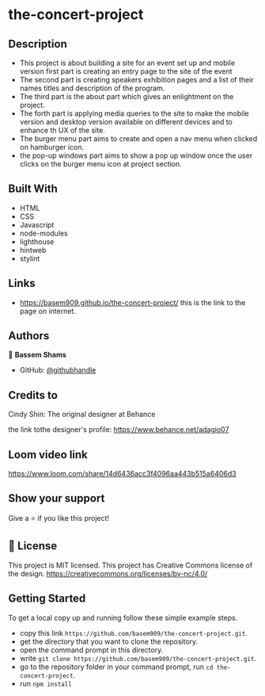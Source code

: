 # the-concert-project

## Description

- This project is about building a site for an event set up and mobile version first part is creating an entry page to the site of the event
- The second part is creating speakers exhibition pages and a list of their names titles and description of the program.
- The third part is the about part which gives an enlightment on the project.
- The forth part is applying media queries to the site to make the mobile version and desktop version available on different devices and to enhance th UX of the site.
- The burger menu part aims to create and open a nav menu when clicked on hamburger icon.
- the pop-up windows part aims to show a pop up window once the user clicks on the burger menu icon at project section.

## Built With

- HTML
- CSS
- Javascript
- node-modules
- lighthouse
- hintweb
- stylint

## Links

- https://basem909.github.io/the-concert-project/
  this is the link to the page on internet.

## Authors

👤 **Bassem Shams**

- GitHub: [@githubhandle](https://github.com/basem909)

## Credits to

Cindy Shin: The original designer at Behance

the link tothe designer's profile:
https://www.behance.net/adagio07

## Loom video link

https://www.loom.com/share/14d6436acc3f4096aa443b515a6406d3

## Show your support

Give a ⭐️ if you like this project!

## 📝 License

This project is MIT licensed.
This project has Creative Commons license of the design.
https://creativecommons.org/licenses/by-nc/4.0/

## Getting Started

To get a local copy up and running follow these simple example steps.

- copy this link `https://github.com/basem909/the-concert-project.git`.
- get the directory that you want to clone the repository.
- open the command prompt in this directory.
- write `git clone https://github.com/basem909/the-concert-project.git`.
- go to the repository folder in your command prompt, run `cd the-concert-project`.
- run `npm install`
